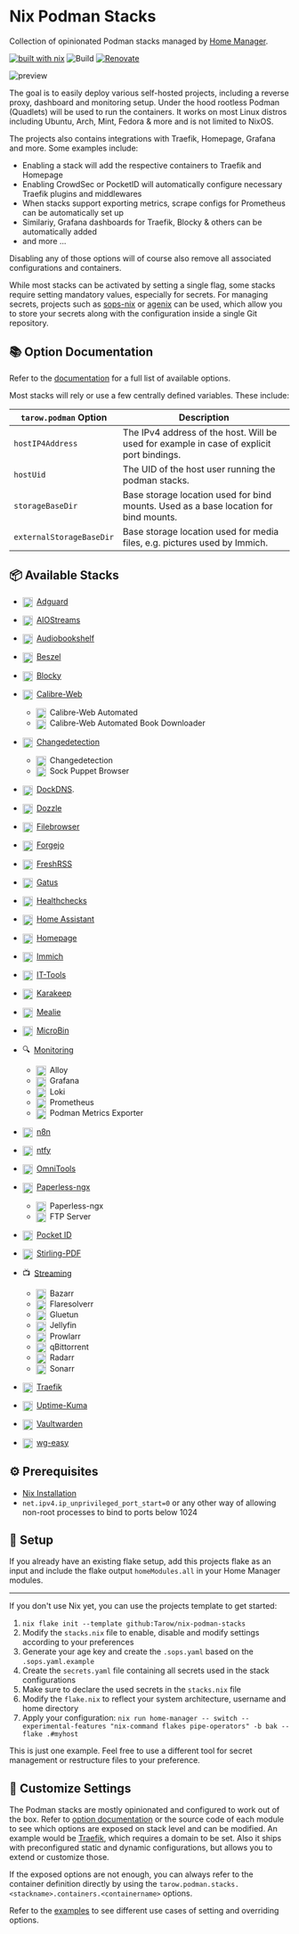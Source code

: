 # Nix Podman Stacks

Collection of opinionated Podman stacks managed by [Home Manager](https://github.com/nix-community/home-manager).

[![built with nix](https://img.shields.io/static/v1?logo=nixos&logoColor=white&label=&message=Built%20with%20Nix&color=41439a)](https://builtwithnix.org)
![Build](https://github.com/tarow/nix-podman-stacks/actions/workflows/ci.yaml/badge.svg)
[![Renovate](https://img.shields.io/badge/renovate-enabled-brightgreen.svg)](https://renovatebot.com)

![preview](./screenshots/homepage.png)

The goal is to easily deploy various self-hosted projects, including a reverse proxy, dashboard and monitoring setup. Under the hood rootless Podman (Quadlets) will be used to run the containers. It works on most Linux distros including Ubuntu, Arch, Mint, Fedora & more and is not limited to NixOS.

The projects also contains integrations with Traefik, Homepage, Grafana and more. Some examples include:

- Enabling a stack will add the respective containers to Traefik and Homepage
- Enabling CrowdSec or PocketID will automatically configure necessary Traefik plugins and middlewares
- When stacks support exporting metrics, scrape configs for Prometheus can be automatically set up
- Similariy, Grafana dashboards for Traefik, Blocky & others can be automatically added
- and more ...

Disabling any of those options will of course also remove all associated configurations and containers.

While most stacks can be activated by setting a single flag, some stacks require setting mandatory values, especially for secrets.
For managing secrets, projects such as [sops-nix](https://github.com/Mic92/sops-nix) or [agenix](https://github.com/ryantm/agenix) can be used, which allow you to store your secrets along with the configuration inside a single Git repository.

## 📚 Option Documentation

Refer to the [documentation](https://tarow.github.io/nix-podman-stacks/) for a full list of available options.

Most stacks will rely or use a few centrally defined variables. These include:

| `tarow.podman` Option    | Description                                                                               |
| ------------------------ | ----------------------------------------------------------------------------------------- |
| `hostIP4Address`         | The IPv4 address of the host. Will be used for example in case of explicit port bindings. |
| `hostUid`                | The UID of the host user running the podman stacks.                                       |
| `storageBaseDir`         | Base storage location used for bind mounts. Used as a base location for bind mounts.      |
| `externalStorageBaseDir` | Base storage location used for media files, e.g. pictures used by Immich.                 |

## 📦 Available Stacks

- <img src="https://cdn.jsdelivr.net/gh/homarr-labs/dashboard-icons/svg/adguard-home.svg" style="width:1.3em;height:1.3em;padding-right:3px;vertical-align:middle;" /> [Adguard](https://github.com/Tarow/nix-podman-stacks/tree/main//modules/adguard/default.nix)

- <img src="https://cdn.jsdelivr.net/gh/homarr-labs/dashboard-icons/svg/stremio.svg" style="width:1.3em;height:1.3em;vertical-align:middle;padding-right:3px" /> [AIOStreams](https://github.com/Tarow/nix-podman-stacks/tree/main//modules/aiostreams/default.nix)
- <img src="https://cdn.jsdelivr.net/gh/homarr-labs/dashboard-icons/svg/audiobookshelf.svg" style="height:1.3em;padding-right:3px;vertical-align:middle;" /> [Audiobookshelf](https://github.com/Tarow/nix-podman-stacks/tree/main//modules/audiobookshelf/default.nix)
- <img src="https://cdn.jsdelivr.net/gh/homarr-labs/dashboard-icons/svg/beszel.svg" style="width:1.3em;height:1.3em;padding-right:3px;vertical-align:middle;" /> [Beszel](https://github.com/Tarow/nix-podman-stacks/tree/main//modules/beszel/default.nix)
- <img src="https://cdn.jsdelivr.net/gh/homarr-labs/dashboard-icons/svg/blocky.svg" style="width:1.3em;height:1.3em;padding-right:3px;vertical-align:middle;" /> [Blocky](https://github.com/Tarow/nix-podman-stacks/tree/main/modules/blocky/default.nix)
- <img src="https://cdn.jsdelivr.net/gh/homarr-labs/dashboard-icons/svg/calibre-web.svg" style="width:1.3em;height:1.3em;padding-right:3px;vertical-align:middle;" /> [Calibre-Web](https://github.com/Tarow/nix-podman-stacks/tree/main/modules/calibre/default.nix)
  - <img src="https://cdn.jsdelivr.net/gh/homarr-labs/dashboard-icons/svg/calibre-web.svg" style="width:1.3em;height:1.3em;padding-right:3px;vertical-align:middle;" /> Calibre-Web Automated
  - <img src="https://cdn.jsdelivr.net/gh/homarr-labs/dashboard-icons/png/calibre-web-automated-book-downloader.png" style="width:1.3em;height:1.3em;padding-right:3px;vertical-align:middle;" /> Calibre-Web Automated Book Downloader
- <img src="https://cdn.jsdelivr.net/gh/homarr-labs/dashboard-icons/svg/changedetection.svg" style="width:1.3em;height:1.3em;padding-right:3px;vertical-align:middle;" /> [Changedetection](https://github.com/Tarow/nix-podman-stacks/tree/main/modules/changedetection/default.nix)
  - <img src="https://cdn.jsdelivr.net/gh/homarr-labs/dashboard-icons/svg/changedetection.svg" style="width:1.3em;height:1.3em;padding-right:3px;vertical-align:middle;" /> Changedetection
  - <img src="https://cdn.jsdelivr.net/gh/homarr-labs/dashboard-icons/svg/chrome.svg" style="width:1.3em;height:1.3em;padding-right:3px;vertical-align:middle;" /> Sock Puppet Browser
- <img src="https://cdn.jsdelivr.net/gh/homarr-labs/dashboard-icons/svg/azure-dns.svg" style="width:1.3em;height:1.3em;padding-right:3px;vertical-align:middle;" /> [DockDNS](https://github.com/Tarow/nix-podman-stacks/tree/main/modules/dockdns/default.nix).
- <img src="https://cdn.jsdelivr.net/gh/homarr-labs/dashboard-icons/svg/dozzle.svg" style="width:1.3em;height:1.3em;padding-right:3px;vertical-align:middle;" /> [Dozzle](https://github.com/Tarow/nix-podman-stacks/tree/main/modules/dozzle/default.nix)
- <img src="https://cdn.jsdelivr.net/gh/homarr-labs/dashboard-icons/svg/filebrowser.svg" style="width:1.3em;height:1.3em;padding-right:3px;vertical-align:middle;" /> [Filebrowser](https://github.com/Tarow/nix-podman-stacks/tree/main/modules/filebrowser/default.nix)
- <img src="https://cdn.jsdelivr.net/gh/homarr-labs/dashboard-icons/svg/forgejo.svg" style="width:1.3em;height:1.3em;padding-right:3px;vertical-align:middle;" /> [Forgejo](https://github.com/Tarow/nix-podman-stacks/tree/main/modules/forgejo/default.nix)
- <img src="https://cdn.jsdelivr.net/gh/homarr-labs/dashboard-icons/svg/freshrss.svg" style="width:1.3em;height:1.3em;padding-right:3px;vertical-align:middle;" /> [FreshRSS](https://github.com/Tarow/nix-podman-stacks/tree/main/modules/freshrss/default.nix)
- <img src="https://cdn.jsdelivr.net/gh/homarr-labs/dashboard-icons/svg/gatus.svg" style="width:1.3em;height:1.3em;padding-right:3px;vertical-align:middle;" /> [Gatus](https://github.com/Tarow/nix-podman-stacks/tree/main/modules/gatus/default.nix)
- <img src="https://cdn.jsdelivr.net/gh/homarr-labs/dashboard-icons/svg/healthchecks.svg" style="width:1.3em;height:1.3em;padding-right:3px;vertical-align:middle;" /> [Healthchecks](https://github.com/Tarow/nix-podman-stacks/tree/main/modules/healchecks/default.nix)
- <img src="https://cdn.jsdelivr.net/gh/homarr-labs/dashboard-icons/svg/home-assistant.svg" style="width:1.3em;height:1.3em;padding-right:3px;vertical-align:middle;" /> [Home Assistant](https://github.com/Tarow/nix-podman-stacks/tree/main/modules/homeassistant/default.nix)
- <img src="https://cdn.jsdelivr.net/gh/homarr-labs/dashboard-icons/png/homepage.png" style="width:1.3em;height:1.3em;padding-right:3px;vertical-align:middle;" /> [Homepage](https://github.com/Tarow/nix-podman-stacks/tree/main/modules/homepage/default.nix)
- <img src="https://cdn.jsdelivr.net/gh/homarr-labs/dashboard-icons/svg/immich.svg" style="width:1.3em;height:1.3em;padding-right:3px;vertical-align:middle;" /> [Immich](https://github.com/Tarow/nix-podman-stacks/tree/main/modules/immich/default.nix)
- <img src="https://cdn.jsdelivr.net/gh/homarr-labs/dashboard-icons/svg/it-tools.svg" style="width:1.3em;height:1.3em;padding-right:3px;vertical-align:middle;" /> [IT-Tools](https://github.com/Tarow/nix-podman-stacks/tree/main/modules/it-tools/default.nix)
- <img src="https://cdn.jsdelivr.net/gh/homarr-labs/dashboard-icons/svg/karakeep.svg" style="width:1.3em;height:1.3em;padding-right:3px;vertical-align:middle;" /> [Karakeep](https://github.com/Tarow/nix-podman-stacks/tree/main/modules/karakeep/default.nix)
- <img src="https://cdn.jsdelivr.net/gh/homarr-labs/dashboard-icons/svg/mealie.svg" style="width:1.3em;height:1.3em;padding-right:3px;vertical-align:middle;" /> [Mealie](https://github.com/Tarow/nix-podman-stacks/tree/main/modules/mealie/default.nix)
- <img src="https://cdn.jsdelivr.net/gh/homarr-labs/dashboard-icons/png/microbin.png" style="width:1.3em;height:1.3em;padding-right:3px;vertical-align:middle;" /> [MicroBin](https://github.com/Tarow/nix-podman-stacks/tree/main/modules/microbin/default.nix)
- <span style="width:1.3em;height:1.3em;padding-right:3px;vertical-align:middle;">🔍</span> [Monitoring](https://github.com/Tarow/nix-podman-stacks/tree/main/modules/monitoring/default.nix)
  - <img src="https://cdn.jsdelivr.net/gh/homarr-labs/dashboard-icons/svg/alloy.svg" style="width:1.3em;height:1.3em;padding-right:3px;vertical-align:middle;" /> Alloy
  - <img src="https://cdn.jsdelivr.net/gh/homarr-labs/dashboard-icons/svg/grafana.svg" style="width:1.3em;height:1.3em;padding-right:3px;vertical-align:middle;" /> Grafana
  - <img src="https://cdn.jsdelivr.net/gh/homarr-labs/dashboard-icons/svg/loki.svg" style="width:1.3em;height:1.3em;padding-right:3px;vertical-align:middle;" /> Loki
  - <img src="https://cdn.jsdelivr.net/gh/homarr-labs/dashboard-icons/svg/prometheus.svg" style="width:1.3em;height:1.3em;padding-right:3px;vertical-align:middle;" /> Prometheus
  - <img src="https://cdn.jsdelivr.net/gh/homarr-labs/dashboard-icons/svg/podman.svg" style="width:1.3em;height:1.3em;padding-right:3px;vertical-align:middle;" /> Podman Metrics Exporter
- <img src="https://cdn.jsdelivr.net/gh/homarr-labs/dashboard-icons/svg/n8n.svg" style="width:1.3em;height:1.3em;padding-right:3px;vertical-align:middle;" /> [n8n](https://github.com/Tarow/nix-podman-stacks/tree/main/modules/n8n/default.nix)
- <img src="https://cdn.jsdelivr.net/gh/homarr-labs/dashboard-icons/svg/ntfy.svg" style="width:1.3em;height:1.3em;padding-right:3px;vertical-align:middle;" /> [ntfy](https://github.com/Tarow/nix-podman-stacks/tree/main/modules/ntfy/default.nix)
- <img src="https://cdn.jsdelivr.net/gh/homarr-labs/dashboard-icons/png/omni-tools.png" style="width:1.3em;padding-right:3px;vertical-align:middle;" /> [OmniTools](https://github.com/Tarow/nix-podman-stacks/tree/main/modules/omnitools/default.nix)
- <img src="https://cdn.jsdelivr.net/gh/homarr-labs/dashboard-icons/svg/paperless.svg" style="width:1.3em;height:1.3em;padding-right:3px;vertical-align:middle;" /> [Paperless-ngx](https://github.com/Tarow/nix-podman-stacks/tree/main/modules/paperless/default.nix)
  - <img src="https://cdn.jsdelivr.net/gh/homarr-labs/dashboard-icons/svg/paperless.svg" style="width:1.3em;height:1.3em;padding-right:3px;vertical-align:middle;" /> Paperless-ngx
  - <img src="https://cdn.jsdelivr.net/gh/homarr-labs/dashboard-icons/svg/paperless.svg" style="width:1.3em;height:1.3em;padding-right:3px;vertical-align:middle;" /> FTP Server
- <img src="https://cdn.jsdelivr.net/gh/homarr-labs/dashboard-icons/svg/pocket-id.svg" style="width:1.3em;height:1.3em;padding-right:3px;vertical-align:middle;" /> [Pocket ID](https://github.com/Tarow/nix-podman-stacks/tree/main/modules/pocket-id/default.nix)
- <img src="https://cdn.jsdelivr.net/gh/homarr-labs/dashboard-icons/svg/stirling-pdf.svg" style="width:1.3em;height:1.3em;padding-right:3px;vertical-align:middle;" /> [Stirling-PDF](https://github.com/Tarow/nix-podman-stacks/tree/main/modules/stirling-pdf/default.nix)
- <span style="width:1.3em;height:1.3em;padding-right:3px;vertical-align:middle;">📺</span> [Streaming](https://github.com/Tarow/nix-podman-stacks/tree/main/modules/streaming/default.nix)
  - <img src="https://cdn.jsdelivr.net/gh/homarr-labs/dashboard-icons/svg/bazarr.svg" style="width:1.3em;height:1.3em;padding-right:3px;vertical-align:middle;" /> Bazarr
  - <img src="https://cdn.jsdelivr.net/gh/homarr-labs/dashboard-icons/svg/flaresolverr.svg" style="width:1.3em;height:1.3em;padding-right:3px;vertical-align:middle;" /> Flaresolverr
  - <img src="https://cdn.jsdelivr.net/gh/homarr-labs/dashboard-icons/svg/gluetun.svg" style="width:1.3em;height:1.3em;padding-right:3px;vertical-align:middle;" /> Gluetun
  - <img src="https://cdn.jsdelivr.net/gh/homarr-labs/dashboard-icons/svg/jellyfin.svg" style="width:1.3em;height:1.3em;padding-right:3px;vertical-align:middle;" /> Jellyfin
  - <img src="https://cdn.jsdelivr.net/gh/homarr-labs/dashboard-icons/svg/prowlarr.svg" style="width:1.3em;height:1.3em;padding-right:3px;vertical-align:middle;" /> Prowlarr
  - <img src="https://cdn.jsdelivr.net/gh/homarr-labs/dashboard-icons/svg/qbittorrent.svg" style="width:1.3em;height:1.3em;padding-right:3px;vertical-align:middle;" /> qBittorrent
  - <img src="https://cdn.jsdelivr.net/gh/homarr-labs/dashboard-icons/svg/radarr.svg" style="width:1.3em;height:1.3em;padding-right:3px;vertical-align:middle;" /> Radarr
  - <img src="https://cdn.jsdelivr.net/gh/homarr-labs/dashboard-icons/svg/sonarr.svg" style="width:1.3em;height:1.3em;padding-right:3px;vertical-align:middle;" /> Sonarr
- <img src="https://cdn.jsdelivr.net/gh/homarr-labs/dashboard-icons/svg/traefik.svg" style="width:1.3em;height:1.3em;padding-right:3px;vertical-align:middle;" /> [Traefik](https://github.com/Tarow/nix-podman-stacks/tree/main/modules/traefik/default.nix)
- <img src="https://cdn.jsdelivr.net/gh/homarr-labs/dashboard-icons/svg/uptime-kuma.svg" style="width:1.3em;height:1.3em;padding-right:3px;vertical-align:middle;" /> [Uptime-Kuma](https://github.com/Tarow/nix-podman-stacks/tree/main/modules/uptime-kuma/default.nix)
- <img src="https://cdn.jsdelivr.net/gh/homarr-labs/dashboard-icons/svg/vaultwarden.svg" style="width:1.3em;height:1.3em;padding-right:3px;vertical-align:middle;" /> [Vaultwarden](https://github.com/Tarow/nix-podman-stacks/tree/main/modules/vaultwarden/default.nix)
- <img src="https://cdn.jsdelivr.net/gh/homarr-labs/dashboard-icons/svg/wireguard.svg" style="width:1.3em;height:1.3em;padding-right:3px;vertical-align:middle;" /> [wg-easy](https://github.com/Tarow/nix-podman-stacks/tree/main/modules/wg-easy/default.nix)

## ⚙️ Prerequisites

- [Nix Installation](https://nixos.org/download/#nix-install-linux)
- `net.ipv4.ip_unprivileged_port_start=0` or any other way of allowing non-root processes to bind to ports below 1024

## 🚀 Setup

If you already have an existing flake setup, add this projects flake as an input and include the flake output `homeModules.all` in your Home Manager modules.

---

If you don't use Nix yet, you can use the projects template to get started:

1. `nix flake init --template github:Tarow/nix-podman-stacks`
2. Modify the `stacks.nix` file to enable, disable and modify settings according to your preferences
3. Generate your age key and create the `.sops.yaml` based on the `.sops.yaml.example`
4. Create the `secrets.yaml` file containing all secrets used in the stack configurations
5. Make sure to declare the used secrets in the `stacks.nix` file
6. Modify the `flake.nix` to reflect your system architecture, username and home directory
7. Apply your configuration: `nix run home-manager -- switch --experimental-features "nix-command flakes pipe-operators" -b bak --flake .#myhost`

This is just one example. Feel free to use a different tool for secret management or restructure files to your preference.

## 🔧 Customize Settings

The Podman stacks are mostly opinionated and configured to work out of the box.
Refer to [option documentation](https://tarow.github.io/nix-podman-stacks/) or the source code of each module to see which options are exposed on stack level and can be modified.
An example would be [Traefik](https://github.com/Tarow/nix-podman-stacks/tree/main/modules/traefik/default.nix), which requires a domain to be set.
Also it ships with preconfigured static and dynamic configurations, but allows you to extend or customize those.

If the exposed options are not enough, you can always refer to the container definition directly by using the `tarow.podman.stacks.<stackname>.containers.<containername>` options.

Refer to the [examples](https://github.com/Tarow/nix-podman-stacks/tree/main/examples) to see different use cases of setting and overriding options.
